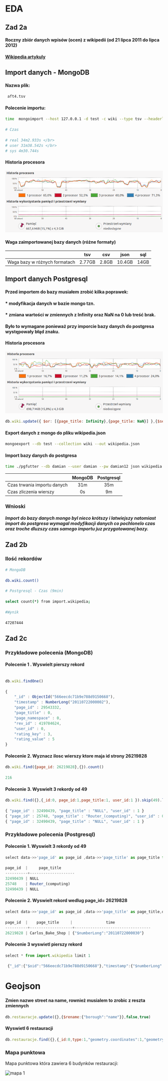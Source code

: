 
# EDA

## Zad 2a

#### Roczny zbiór danych wpisów (ocen) z wikipedii (od 21 lipca 2011 do lipca 2012)

#### [Wikipedia artykuly ](https://datahub.io/dataset/wikipedia-article-ratings)

## Import danych - MongoDB
#### Nazwa plik:

```bash
 aft4.tsv
```

#### Polecenie importu:

```bash
time  mongoimport --host 127.0.0.1 -d test -c wiki --type tsv --headerline --file aft4.tsv

# Czas

# real 34m2.933s </br>
# user 31m38.542s </br>
# sys 4m30.744s
```

#### Historia procesora

![screen1](https://github.com/dsamsoniuk/NoSQL/blob/master/eda/img/s2_g.png?raw=true)

#### Waga zaimportowanej bazy danych (różne formaty)

||tsv|csv|json|sql
| --- | :--: | :--: | :--: | :--: |
|Waga bazy w różnych formatach|2.77GB|2.8GB|10.4GB|14GB|


## Import danych Postgresql
#### Przed importem do bazy musiałem zrobić kilka poprawek:
#### * modyfikacja danych w bazie mongo tzn.
#### * zmiana wartości w zmiennych z Infinity oraz NaN na 0 lub treść brak.
#### Było to wymagane ponieważ przy imporcie bazy danych do postgresa występowały błąd znaku.

#### Historia procesora

![screen1](https://github.com/dsamsoniuk/NoSQL/blob/master/eda/img/postgres-proces.png?raw=true)

```js
db.wiki.update({ $or: [{page_title: Infinity},{page_title: NaN}] },{$set: {page_title: "brak"}},false,true)
```

#### Export danych z mongo do pliku wikipedia.json

```bash
mongoexport --db test --collection wiki --out wikipedia.json
```
#### Import bazy danych do postgresa

```bash
time ./pgfutter --db damian --user damian --pw damian12 json wikipedia.json
```

|  | MongoDB | Postgresql |
| ---- |:---------:|:----:|
|Czas trwania importu danych|31m| 35m|
|Czas zliczenia wierszy| 0s| 9m|

### Wnioski

##### Import do bazy danych mongo byl nieco krótszy i latwiejszy natomiast import do postgresa wymagal modyfikacji danych co pochlonelo czas oraz troche dluzszy czas samego importu juz przygotowanej bazy.

## Zad 2b
### Ilość rekordów



```bash
# MongoDB

db.wiki.count()

# Postgresql - Czas (9min)

select count(*) from import.wikipedia;

#Wynik

47207444
```

## Zad 2c


### Przykładowe polecenia (MongoDB)
#### Polecenie 1 . Wyswielt pierszy rekord

```js

db.wiki.findOne()

{
	"_id" : ObjectId("566eecdc71b9e788d9150668"),
	"timestamp" : NumberLong("20110722000002"),
	"page_id" : 29543332,
	"page_title" : 0,
	"page_namespace" : 0,
	"rev_id" : 419784624,
	"user_id" : 0,
	"rating_key" : 3,
	"rating_value" : 5
}

```

#### Polecenie 2. Wyznacz ilosc wierszy ktore maja id strony 26219828

```js
db.wiki.find({page_id: 26219828},{}).count()

216
```

#### Polecenie 3. Wyswielt 3 rekordy od 49

```js
db.wiki.find({},{_id:0, page_id:1,page_title:1, user_id:1 }).skip(49).limit(3)

{ "page_id" : 32490439, "page_title" : "NULL", "user_id" : 1 }
{ "page_id" : 25748, "page_title" : "Router_(computing)", "user_id" : 0 }
{ "page_id" : 32490439, "page_title" : "NULL", "user_id" : 1 }

```



### Przykładowe polecenia (Postgresql)

#### Polecenie 1. Wyswielt 3 rekordy od 49

```js
select data->>'page_id' as page_id ,data->>'page_title' as page_title from import.wikipedia offset 49 limit 3

page_id  |     page_title     
----------+--------------------
32490439 | NULL
25748    | Router_(computing)
32490439 | NULL
```


#### Polecenie 2. Wyswielt rekord wedlug page_id= 26219828

```js
select data->>'page_id' as page_id ,data->>'page_title' as page_title,data->>'timestamp' as time from import.wikipedia where data->>'page_id'='26219828' limit 1

page_id  |    page_title     |               time               
----------+-------------------+----------------------------------
26219828 | Carlos_Bake_Shop | {"$numberLong":"20110722000030"}
```


#### Polecenie 3 wyswietl pierszy rekord
```js
select * from import.wikipedia limit 1

 {"_id":{"$oid":"566eecdc71b9e788d9150668"},"timestamp":{"$numberLong":"20110722000002"},"page_id":29543332,"page_title":0.0,"page_namespace":0,"rev_id":419784624,"user_id":0,"rating_key":3,"rating_value":5}
```





# Geojson


#### Zmien nazwe street na name, rownież musialem to zrobic z reszta zmiennych

```js
db.restauracje.update({},{$rename:{"borough":"name"}},false,true)
```

#### Wyswietl 6 restauracji

```js
db.restauracje.find({},{_id:0,type:1,"geometry.coordinates":1,"geometry.type":1,"geometry.name":1}).limit(6)
```

### Mapa punktowa
Mapa punktowa która zawiera 6 budynków restauracji:

![mapa 1](https://github.com/dsamsoniuk/NoSQL/blob/master/mapa_punktowa.geojson)
